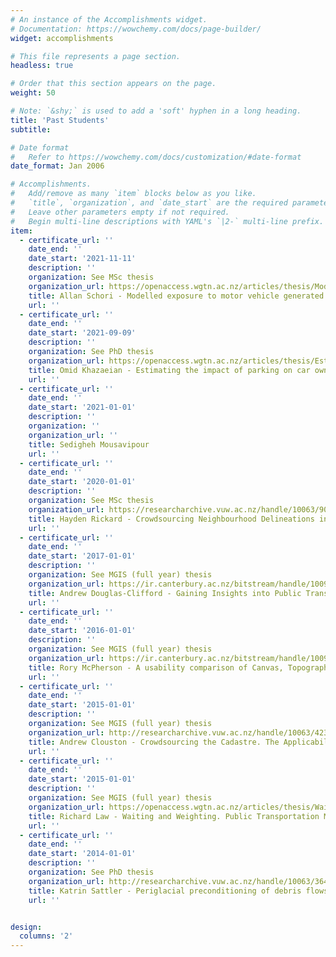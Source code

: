 ```yaml
---
# An instance of the Accomplishments widget.
# Documentation: https://wowchemy.com/docs/page-builder/
widget: accomplishments

# This file represents a page section.
headless: true

# Order that this section appears on the page.
weight: 50

# Note: `&shy;` is used to add a 'soft' hyphen in a long heading.
title: 'Past Students'
subtitle:

# Date format
#   Refer to https://wowchemy.com/docs/customization/#date-format
date_format: Jan 2006

# Accomplishments.
#   Add/remove as many `item` blocks below as you like.
#   `title`, `organization`, and `date_start` are the required parameters.
#   Leave other parameters empty if not required.
#   Begin multi-line descriptions with YAML's `|2-` multi-line prefix.
item:
  - certificate_url: ''
    date_end: ''
    date_start: '2021-11-11'
    description: ''
    organization: See MSc thesis
    organization_url: https://openaccess.wgtn.ac.nz/articles/thesis/Modelled_exposure_to_motor_vehicle_generated_noise_at_schools_and_early_childhood_centres_/17030039
    title: Allan Schori - Modelled exposure to motor vehicle generated noise at schools and early childhood centres
    url: ''
  - certificate_url: ''
    date_end: ''
    date_start: '2021-09-09'
    description: ''
    organization: See PhD thesis
    organization_url: https://openaccess.wgtn.ac.nz/articles/thesis/Estimating_the_impact_of_parking_on_car_ownership_and_commute_mode_choices/16575005 
    title: Omid Khazaeian - Estimating the impact of parking on car ownership and commute mode choices
    url: ''
  - certificate_url: ''
    date_end: ''
    date_start: '2021-01-01'
    description: ''
    organization: ''
    organization_url: ''
    title: Sedigheh Mousavipour
    url: ''
  - certificate_url: ''
    date_end: ''
    date_start: '2020-01-01'
    description: ''
    organization: See MSc thesis
    organization_url: https://researcharchive.vuw.ac.nz/handle/10063/9056
    title: Hayden Rickard - Crowdsourcing Neighbourhood Delineations in Wellington, New Zealand
    url: ''
  - certificate_url: ''
    date_end: ''
    date_start: '2017-01-01'
    description: ''
    organization: See MGIS (full year) thesis
    organization_url: https://ir.canterbury.ac.nz/bitstream/handle/10092/14406/MGIS%20thesis%20-%20Andrew%20Douglas-Clifford.pdf
    title: Andrew Douglas-Clifford - Gaining Insights into Public Transport Passenger Satisfaction using Crowdsourced Information
    url: ''
  - certificate_url: ''
    date_end: ''
    date_start: '2016-01-01'
    description: ''
    organization: See MGIS (full year) thesis
    organization_url: https://ir.canterbury.ac.nz/bitstream/handle/10092/15009/MGIS%20thesis%20-%20Rory%20McPherson.pdf
    title: Rory McPherson - A usability comparison of Canvas, Topographic, and Street Basemaps
    url: ''
  - certificate_url: ''
    date_end: ''
    date_start: '2015-01-01'
    description: ''
    organization: See MGIS (full year) thesis
    organization_url: http://researcharchive.vuw.ac.nz/handle/10063/4234
    title: Andrew Clouston - Crowdsourcing the Cadastre. The Applicability of Crowdsourced Geospatial Information to the New Zealand Cadastre 
    url: ''
  - certificate_url: ''
    date_end: ''
    date_start: '2015-01-01'
    description: ''
    organization: See MGIS (full year) thesis
    organization_url: https://openaccess.wgtn.ac.nz/articles/thesis/Waiting_and_Weighting_Public_Transportation_Model_Sensitivity_to_Waiting_Time_and_Schedule_Deviation/20388354?file=36446601
    title: Richard Law - Waiting and Weighting. Public Transportation Model Sensitivity to Waiting Time and Schedule Deviation
    url: ''
  - certificate_url: ''
    date_end: ''
    date_start: '2014-01-01'
    description: ''
    organization: See PhD thesis
    organization_url: http://researcharchive.vuw.ac.nz/handle/10063/3645
    title: Katrin Sattler - Periglacial preconditioning of debris flows in the Southern Alps, New Zealand
    url: ''


design:
  columns: '2'
---
```

